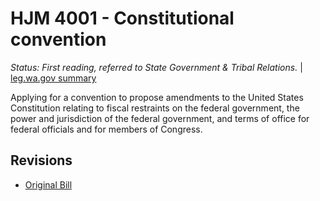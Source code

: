 # HJM 4001 - Constitutional convention
*Status: First reading, referred to State Government & Tribal Relations.* | [leg.wa.gov summary](https://app.leg.wa.gov/billsummary?BillNumber=4001&Year=2021)

Applying for a convention to propose amendments to the United States Constitution relating to fiscal restraints on the federal government, the power and jurisdiction of the federal government, and terms of office for federal officials and for members of Congress.

## Revisions
* [Original Bill](1/)